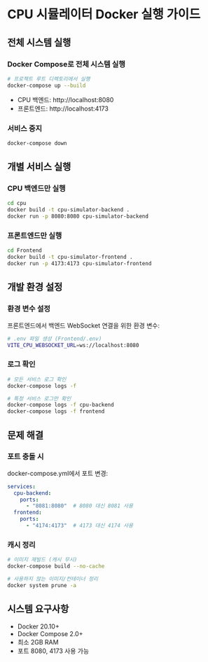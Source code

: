 # CPU 시뮬레이터 Docker 실행 가이드

## 전체 시스템 실행

### Docker Compose로 전체 시스템 실행
```bash
# 프로젝트 루트 디렉토리에서 실행
docker-compose up --build
```

- CPU 백엔드: http://localhost:8080
- 프론트엔드: http://localhost:4173

### 서비스 중지
```bash
docker-compose down
```

## 개별 서비스 실행

### CPU 백엔드만 실행
```bash
cd cpu
docker build -t cpu-simulator-backend .
docker run -p 8080:8080 cpu-simulator-backend
```

### 프론트엔드만 실행
```bash
cd Frontend
docker build -t cpu-simulator-frontend .
docker run -p 4173:4173 cpu-simulator-frontend
```

## 개발 환경 설정

### 환경 변수 설정
프론트엔드에서 백엔드 WebSocket 연결을 위한 환경 변수:
```bash
# .env 파일 생성 (Frontend/.env)
VITE_CPU_WEBSOCKET_URL=ws://localhost:8080
```

### 로그 확인
```bash
# 모든 서비스 로그 확인
docker-compose logs -f

# 특정 서비스 로그만 확인
docker-compose logs -f cpu-backend
docker-compose logs -f frontend
```

## 문제 해결

### 포트 충돌 시
docker-compose.yml에서 포트 변경:
```yaml
services:
  cpu-backend:
    ports:
      - "8081:8080"  # 8080 대신 8081 사용
  frontend:
    ports:
      - "4174:4173"  # 4173 대신 4174 사용
```

### 캐시 정리
```bash
# 이미지 재빌드 (캐시 무시)
docker-compose build --no-cache

# 사용하지 않는 이미지/컨테이너 정리
docker system prune -a
```

## 시스템 요구사항
- Docker 20.10+
- Docker Compose 2.0+
- 최소 2GB RAM
- 포트 8080, 4173 사용 가능 